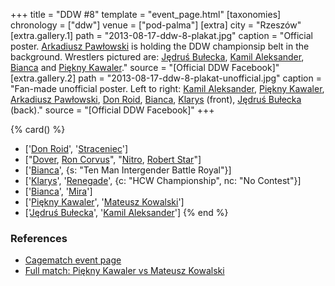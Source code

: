 +++
title = "DDW #8"
template = "event_page.html"
[taxonomies]
chronology = ["ddw"]
venue = ["pod-palma"]
[extra]
city = "Rzeszów"
[extra.gallery.1]
path = "2013-08-17-ddw-8-plakat.jpg"
caption = "Official poster. [Arkadiusz Pawłowski](@/w/pan-pawlowski.md) is holding the DDW championsip belt in the background. Wrestlers pictured are: [Jędruś Bułecka](@/w/jedrus-bulecka.md), [Kamil Aleksander](@/w/kamil-aleksander.md), [Bianca](@/w/bianca.md) and [Piękny Kawaler](@/w/piekny-kawaler.md)."
source = "[Official DDW Facebook]"
[extra.gallery.2]
path = "2013-08-17-ddw-8-plakat-unofficial.jpg"
caption = "Fan-made unofficial poster. Left to right: [Kamil Aleksander](@/w/kamil-aleksander.md), [Piękny Kawaler](@/w/piekny-kawaler.md), [Arkadiusz Pawłowski](@/w/pan-pawlowski.md), [Don Roid](@/w/don-roid.md), [Bianca](@/w/bianca.md), [Klarys](@/w/klarys.md) (front), [Jędruś Bułecka](@/w/jedrus-bulecka.md) (back)."
source = "[Official DDW Facebook]"
+++

{% card() %}
- ['[Don Roid](@/w/don-roid.md)', '[Straceniec](@/w/shadow.md)']
- ["[Dover](@/w/dover.md), [Ron Corvus](@/w/ron-corvus.md)", "[Nitro](@/w/nitro.md),
    [Robert Star](@/w/robert-star.md)"]
- ['[Bianca](@/w/bianca.md)', {s: "Ten Man Intergender Battle Royal"}]
- ['[Klarys](@/w/klarys.md)', '[Renegade](@/w/renegade.md)', {c: "HCW Championship",
    nc: "No Contest"}]
- ['[Bianca](@/w/bianca.md)', '[Mira](@/w/mira.md)']
- ['[Piękny Kawaler](@/w/piekny-kawaler.md)', '[Mateusz Kowalski](@/w/mateusz-kakareko.md)']
- ['[Jędruś Bułecka](@/w/jedrus-bulecka.md)', '[Kamil Aleksander](@/w/kamil-aleksander.md)']
{% end %}

### References

* [Cagematch event page](https://www.cagematch.net/?id=1&nr=100075)
* [Full match: Piękny Kawaler vs Mateusz Kowalski](https://youtu.be/i8G32mC6Hu8?feature=shared)
